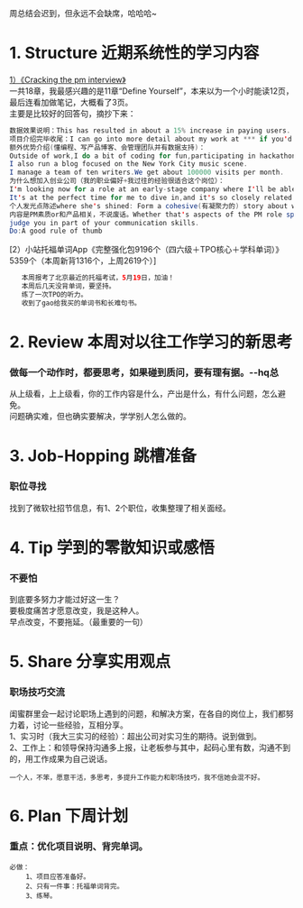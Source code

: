 周总结会迟到，但永远不会缺席，哈哈哈~</br>
# 1. Structure 近期系统性的学习内容
[1）《Cracking the pm interview》]()</br>
一共18章，我最感兴趣的是11章“Define Yourself”，本来以为一个小时能读12页，最后连看加做笔记，大概看了3页。</br>
主要是比较好的回答句，摘抄下来：</br>
```Java
数据效果说明：This has resulted in about a 15% increase in paying users.
项目介绍完毕收尾：I can go into more detail about my work at *** if you'd like.
额外优势介绍(懂编程、写产品博客、会管理团队并有数据支持)：
Outside of work,I do a bit of coding for fun,participating in hackathons.
I also run a blog focused on the New York City music scene.
I manage a team of ten writers.We get about 100000 visits per month.
为什么想加入创业公司（我的职业偏好+我过往的经验很适合这个岗位）：
I'm looking now for a role at an early-stage company where I'll be able to take a single product from conception to launch. 
It's at the perfect time for me to dive in,and it's so closely related to the personalization work I'm doing right now.
个人发光点陈述where she's shined: Form a cohesive(有凝聚力的) story about what's she's good at and why she loves being a PM.
内容是PM素质or和产品相关，不说废话。Whether that's aspects of the PM role specifically(特定的) or the company's product.
judge you in part of your communication skills.
Do:A good rule of thumb

```

[2）小站托福单词App《完整强化包9196个（四六级＋TPO核心＋学科单词）》5359个（本周新背1316个，上周2619个）]
```Java
   本周报考了北京最近的托福考试，5月19日，加油！
   本周后几天没背单词，要坚持。
   练了一次TPO的听力。
   收到了gao给我买的单词书和长难句书。
```
# 2. Review 本周对以往工作学习的新思考
### 做每一个动作时，都要思考，如果碰到质问，要有理有据。--hq总
从上级看，上上级看，你的工作内容是什么，产出是什么，有什么问题，怎么避免。</br>
问题确实难，但也确实要解决，学学别人怎么做的。</br>

# 3. Job-Hopping 跳槽准备
### 职位寻找
找到了微软社招节信息，有1、2个职位，收集整理了相关面经。</br>

# 4. Tip 学到的零散知识或感悟
### 不要怕
到底要多努力才能过好这一生？</br>
要极度痛苦才愿意改变，我是这种人。</br>
早点改变，不要拖延。（最重要的一句）</br>

# 5. Share 分享实用观点
### 职场技巧交流
闺蜜群里会一起讨论职场上遇到的问题，和解决方案，在各自的岗位上，我们都努力着，讨论一些经验，互相分享。</br>
1、实习时（我大三实习的经验）：超出公司对实习生的期待。说到做到。</br>
2、工作上：和领导保持沟通多上报，让老板参与其中，起码心里有数，沟通不到的，用工作成果为自己说话。</br>
```
一个人，不笨，愿意干活，多思考，多提升工作能力和职场技巧，我不信她会混不好。
```

# 6. Plan 下周计划
### 重点：优化项目说明、背完单词。
```
必做：
    1、项目应答准备好。
    2、只有一件事：托福单词背完。
    3、练琴。
```
